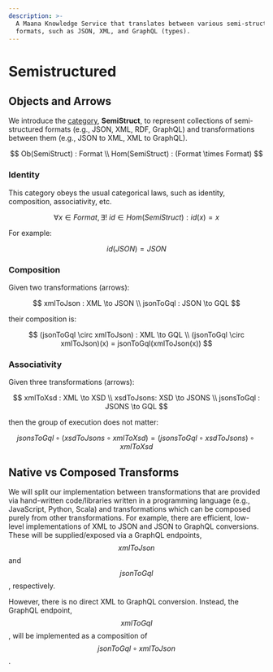 ```yaml
---
description: >-
  A Maana Knowledge Service that translates between various semi-structured
  formats, such as JSON, XML, and GraphQL (types).
---
```


# Semistructured

## Objects and Arrows

We introduce the [category](../technology/categories.md), **SemiStruct**, to represent collections of semi-structured formats \(e.g., JSON, XML, RDF, GraphQL\) and transformations between them \(e.g., JSON to XML, XML to GraphQL\).

$$
Ob(SemiStruct) : Format \\
Hom(SemiStruct) : (Format \times Format)
$$

### Identity

This category obeys the usual categorical laws, such as identity, composition, associativity, etc.

$$
\forall x \in Format, \exists!\ id \in Hom(SemiStruct) : id(x) = x
$$

For example:

$$
id(JSON) = JSON
$$

### Composition

Given two transformations \(arrows\):

$$
xmlToJson : XML \to JSON \\
jsonToGql : JSON \to GQL
$$

their composition is:

$$
(jsonToGql \circ xmlToJson) : XML \to GQL \\
(jsonToGql \circ xmlToJson)(x) = jsonToGql(xmlToJson(x))
$$

### Associativity

Given three transformations \(arrows\):

$$
xmlToXsd : XML \to XSD \\
xsdToJsons: XSD \to JSONS \\
jsonsToGql : JSONS \to GQL
$$

then the group of execution does not matter:

$$
jsonsToGql \circ (xsdToJsons \circ xmlToXsd) = (jsonsToGql \circ xsdToJsons) \circ xmlToXsd
$$

## Native vs Composed Transforms

We will split our implementation between transformations that are provided via hand-written code/libraries written in a programming language \(e.g., JavaScript, Python, Scala\) and transformations which can be composed purely from other transformations. For example, there are efficient, low-level implementations of XML to JSON and JSON to GraphQL conversions. These will be supplied/exposed via a GraphQL endpoints, $$xmlToJson$$ and $$jsonToGql$$, respectively.

However, there is no direct XML to GraphQL conversion. Instead, the GraphQL endpoint, $$xmlToGql$$, will be implemented as a composition of $$jsonToGql \circ xmlToJson$$.

